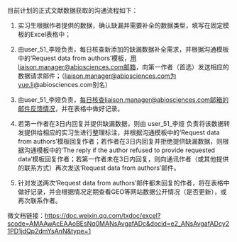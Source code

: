 目前计划的正式文献数据获取的沟通流程如下：

1. 实习生根据作者提供的数据，确认缺漏并需要补全的数据类型，填写在固定模板的Excel表格中；

2. 由user_51_李娅负责，每日核查新添加的缺漏数据补全需求，并根据沟通模板中的‘Request data from authors’模板，用liaison.manager@abiosciences.com邮箱，向第一作者（首选）发送相应的数据请求邮件；（liaison.manager@abiosciences.com为yue.li@abiosciences.com别名）

3. 由user_51_李娅负责，每日核查liaison.manager@abiosciences.com邮箱的邮件反馈情况，并在表格中做好记录。

4. 若第一作者在3日内回复并提供缺漏数据，则由 user_51_李娅 负责将该数据转发提供给相应的实习生进行整理标注，并根据沟通模板中的‘Request data from authors’模板回复作者；若作者在3日内回复并拒绝提供缺漏数据，则根据沟通模板中的‘The reply if the author refused to provide requested data’模板回复作者；若第一作者未在3日内回复，则向通讯作者（或其他提供的联系方式）再次发送‘Request data from authors’邮件。

5. 针对发送两次‘Request data from authors’邮件都未回复的作者，将在表格中做好记录，并会根据情况定期查看GEO等网站数据公开情况（是否更新），或再次联系作者。

微文档链接：https://doc.weixin.qq.com/txdoc/excel?scode=AMAAwAcEAAoBEsNq0MANsAvgafADc&docid=e2_ANsAvgafADcy21PD1jdQp2dmYsAnN&type=1
